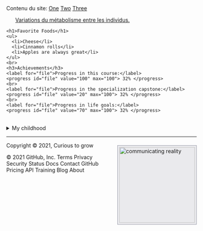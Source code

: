 <!DOCTYPE html>
<html lang="en" dir="ltr">
  <head>
    <meta charset="utf-8">
    <title>Curious to grow</title>
  </head>
  <body>
    Contenu du site:
    <a href="#">One</a>
    <a href="#">Two</a>
    <a href="#">Three</a>
    <ul>
      <a href="Variations du métabolisme entre les individus.html">Variations du métabolisme entre les individus.</a>
    </ul>

    <h1>Favorite Foods</h1>
    <ul>
      <li>Cheese</li>
      <li>Cinnamon rolls</li>
      <li>Apples are always great</li>
    </ul>
    <br>
    <h3>Achievements</h3>
    <label for="file">Progress in this course:</label>
    <progress id="file" value="100" max="100"> 32% </progress>
    <br>
    <label for="file">Progress in the specialization capstone:</label>
    <progress id="file" value="20" max="100"> 32% </progress>
    <br>
    <label for="file">Progress in life goals:</label>
    <progress id="file" value="70" max="100"> 32% </progress>

<br>
<details>
  <summary>My childhood</summary>
  <p>Awsome childood memories. Happy life everybody.</p>
</details>
<hr>
<a href="reality.png">
  <img src="reality.png" alt="communicating reality" width="200">
<style media="screen">
img {
background: #eaeaed;
border: 1px solid #9799a7;
float: right;
margin: 8px 0 0 20px;
padding: 4px;
}
</style>
</a>

  </body>
  <footer id="main-footer">
  <p>Copyright &copy; 2021, Curious to grow</p>
  </footer>
</html>
© 2021 GitHub, Inc.
Terms
Privacy
Security
Status
Docs
Contact GitHub
Pricing
API
Training
Blog
About
